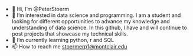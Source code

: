 - 👋 Hi, I’m @PeterStoerm
- 👀 I’m interested in data science and programming. I am a student and looking for different opportunities to advance my knowledge and understanding of data science. In this github, I have and will continue to post projects that showcase my technical skills. 
- 🌱 I’m currently learning python, r and SQL
- 📫 How to reach me stoermerp1@montclair.edu

<!---
PeterStoerm/PeterStoerm is a ✨ special ✨ repository because its `README.md` (this file) appears on your GitHub profile.
You can click the Preview link to take a look at your changes.
--->
